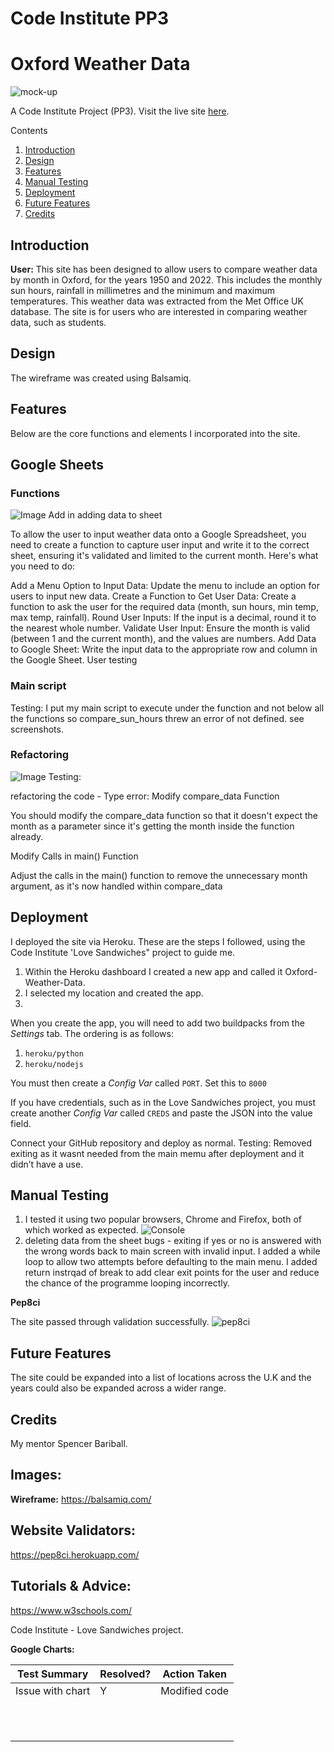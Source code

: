 # Code Institute PP3

# Oxford Weather Data
![mock-up]()

A Code Institute Project (PP3). Visit the live site [here](https://oxfordweatherdata-1a975addda17.herokuapp.com/).

Contents
1. [Introduction](#introduction)
2. [Design](#design)
3. [Features](#features)
4. [Manual Testing](#testing)
6. [Deployment](#deployment)
6. [Future Features](#future)
7. [Credits](#credits) 


## Introduction

**User:**
This site has been designed to allow users to compare weather data by month in Oxford, for the years 1950 and 2022. This includes the monthly sun hours, rainfall in millimetres and the minimum and maximum temperatures. This weather data was extracted from the Met Office UK database. The site is for users who are interested in comparing weather data, such as students.

## Design
The wireframe was created using Balsamiq. 

## Features
Below are the core functions and elements I incorporated into the site.

## Google Sheets 


### Functions

![Image]()
Add in adding data to sheet

To allow the user to input weather data onto a Google Spreadsheet, you need to create a function to capture user input and write it to the correct sheet, ensuring it's validated and limited to the current month. Here's what you need to do:

Add a Menu Option to Input Data:
Update the menu to include an option for users to input new data.
Create a Function to Get User Data:
Create a function to ask the user for the required data (month, sun hours, min temp, max temp, rainfall).
Round User Inputs:
If the input is a decimal, round it to the nearest whole number.
Validate User Input:
Ensure the month is valid (between 1 and the current month), and the values are numbers.
Add Data to Google Sheet:
Write the input data to the appropriate row and column in the Google Sheet.
User testing

### Main script

Testing:
I put my main script to execute under the function and not below all the functions so compare_sun_hours threw an error of not defined.  see screenshots.

### Refactoring

![Image]() 
Testing: 

refactoring the code - Type error:
Modify compare_data Function

You should modify the compare_data function so that it doesn't expect the month as a parameter since it's getting the month inside the function already. 

Modify Calls in main() Function

Adjust the calls in the main() function to remove the unnecessary month argument, as it's now handled within compare_data

## Deployment
I deployed the site via Heroku. These are the steps I followed, using the Code Institute 'Love Sandwiches" project to guide me.
1. Within the Heroku dashboard I created a new app and called it Oxford-Weather-Data. 
2. I selected my location and created the app.
3. 




When you create the app, you will need to add two buildpacks from the _Settings_ tab. The ordering is as follows:

1. `heroku/python`
2. `heroku/nodejs`

You must then create a _Config Var_ called `PORT`. Set this to `8000`

If you have credentials, such as in the Love Sandwiches project, you must create another _Config Var_ called `CREDS` and paste the JSON into the value field.

Connect your GitHub repository and deploy as normal.
Testing:
Removed exiting as it wasnt needed from the main memu after deployment and it didn’t have a use.

## Manual Testing
1. I tested it using two popular browsers, Chrome and Firefox, both of which worked as expected.
![Console]()
2. deleting data from the sheet
bugs - exiting if yes or no is answered with the wrong words back to main screen with invalid input. 
I added a while loop to allow two attempts before defaulting to the main menu.
I added return instrqad of break to add clear exit points for the user and reduce the chance of the programme looping incorrectly.

**Pep8ci**

The site passed through validation successfully.
![pep8ci](assets/)


## Future Features
The site could be expanded into a list of locations across the U.K and the years could also be expanded across a wider range.

## Credits
My mentor Spencer Bariball.

## Images:
**Wireframe:**
https://balsamiq.com/

## Website Validators:
https://pep8ci.herokuapp.com/

## Tutorials & Advice:
https://www.w3schools.com/

Code Institute - Love Sandwiches project.

**Google Charts:**



|Test Summary|Resolved?|Action Taken|
|---|---|---|
|Issue with chart  |  Y |  Modified code |
|   |   |   |
|   |   |   |
|   |   |   |
|   |   |   |
|   |   |   |
|   |   |   |
|   |   |   |
|   |   |   |
|   |   |   |
|   |   |   |
|   |   |   |







